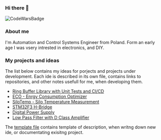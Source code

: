 ### Hi there 👋

![CodeWarsBadge](https://www.codewars.com/users/magiczny-kacper/badges/large)

### About me

I'm Automation and Control Systems Engineer from Poland. Form an early age I was
vsery intrested in electronics, and DIY.

### My projects and ideas

The list below contains my ideas for porjects and projects under development.
Each ide is described in its own file, contains links to repositories, and other
notes usefull for me, when developing them.

* [Ring Buffer Library with Unit Tests and CI/CD](RingBuffer/README.md)
* [ECO - Enrgy Consumption Optimizer](ECO/README.md)
* [SiloTemp - Silo Temperature Measurement](SiloTemp/README.md)
* [STM32F3 H-Bridge](H-Bridge/README.md)
* [Digital Power Supply](DigitalPowerSupply/README.md)
* [Low Pass Filter with D Class Amplifier](LPFilterwithDClassAmp/README.md)

The [template file](template.md) contains template of description, when writng
down new ide, or documentating exisitng project.